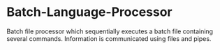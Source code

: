 # Batch-Language-Processor
Batch file processor which sequentially executes a batch file containing several commands. Information is communicated using files and pipes.
